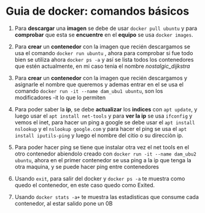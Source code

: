 # Guia de docker: comandos básicos
1. Para **descargar** una **imagen** se debe de usar `docker pull ubuntu` y para **comprobar** que esta se **encuentre** en el **equipo** se usa `docker images`.

2. Para **crear** un **contenedor** con la imagen que recién descargamos se usa el comando `docker run ubuntu`  , ahora para comprobar si fue todo bien se utiliza ahora `docker ps -a` y así se lista todos los contenedores que estén actualmente, en mi caso tenia el nombre *nostalgic_dijkstra*
   
3. Para **crear** un **contenedor** con la imagen que recién descargamos y asignarle el nombre que queremos y ademas entrar en el se usa el comando `docker run -it --name dam_ubu1 ubuntu`, son los modificadores -it lo que lo permiten

4. Para poder saber la **ip**, se debe **actualizar** los **indices** con `apt update`, y luego usar el `apt install net-tools`  y para **ver la ip** se usa `ifconfig` y vemos el inet, para hacer un ping a google se debe usar el `apt install nslookup` y el `nslookup google.com` y para hacer el ping se usa el `apt install iputils-ping` y luego el nombre del citio o su direcciòn ip.

5. Para poder hacer ping se tiene que instalar otra vez el net tools en el otro contenedor abiendolo creado con `docker run -it --name dam_ubu2 ubuntu`, ahora en el primer contenedor se usa ping a la ip que tenga la otra maquina, y se puede hacer ping entre contenedores
   
6. Usando `exit`, para salir del docker y `docker ps -a` te muestra como quedo el contenedor, en este caso quedo como Exited.

7. Usando `docker stats -a+` te muestra las estadisticas que consume cada contenedor, al estar salido pone un 0B